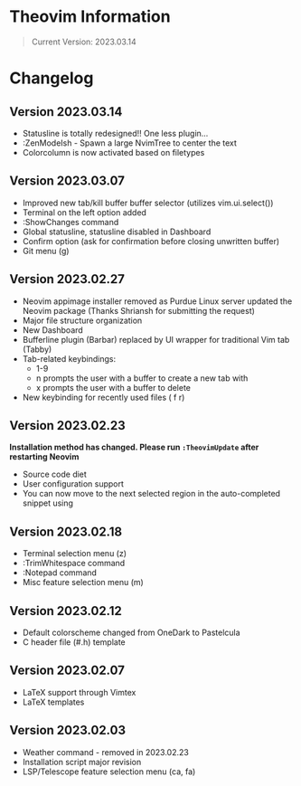 # Theovim Information

> Current Version: 2023.03.14

# Changelog

## Version 2023.03.14

- Statusline is totally redesigned!! One less plugin...
- :ZenModeIsh - Spawn a large NvimTree to center the text
- Colorcolumn is now activated based on filetypes

## Version 2023.03.07

- Improved new tab/kill buffer buffer selector (utilizes vim.ui.select())
- Terminal on the left option added
- :ShowChanges command
- Global statusline, statusline disabled in Dashboard
- Confirm option (ask for confirmation before closing unwritten buffer)
- Git menu (<leader>g)

## Version 2023.02.27

- Neovim appimage installer removed as Purdue Linux server updated the Neovim package (Thanks Shriansh for submitting the request)
- Major file structure organization
- New Dashboard
- Bufferline plugin (Barbar) replaced by UI wrapper for traditional Vim tab (Tabby)
- Tab-related keybindings:
  - <leader>1-9
  - <leader>n prompts the user with a buffer to create a new tab with
  - <leader>x prompts the user with a buffer to delete
- New keybinding for recently used files (<leader> f r)

## Version 2023.02.23

**Installation method has changed. Please run `:TheovimUpdate` after restarting Neovim**

- Source code diet
- User configuration support
- You can now move to the next selected region in the auto-completed snippet using <TAB>

## Version 2023.02.18

- Terminal selection menu (<leader>z)
- :TrimWhitespace command
- :Notepad command
- Misc feature selection menu (<leader>m)

## Version 2023.02.12

- Default colorscheme changed from OneDark to Pastelcula
- C header file (#.h) template

## Version 2023.02.07

- LaTeX support through Vimtex
- LaTeX templates

## Version 2023.02.03

- Weather command - removed in 2023.02.23
- Installation script major revision
- LSP/Telescope feature selection menu (<leader>ca, <leader>fa)

